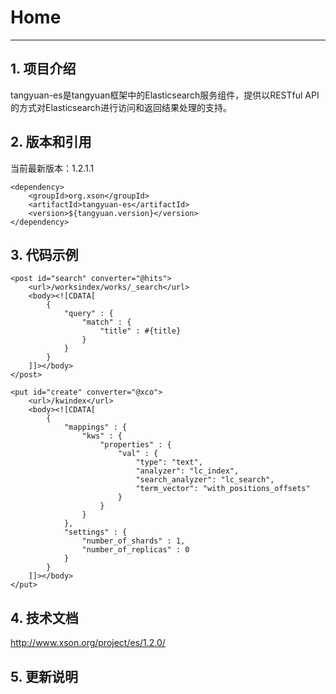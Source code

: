 # Home
------

## 1. 项目介绍

tangyuan-es是tangyuan框架中的Elasticsearch服务组件，提供以RESTful API的方式对Elasticsearch进行访问和返回结果处理的支持。

## 2. 版本和引用

当前最新版本：1.2.1.1

	<dependency>
	    <groupId>org.xson</groupId>
	    <artifactId>tangyuan-es</artifactId>
	    <version>${tangyuan.version}</version>
	</dependency>

## 3. 代码示例

	<post id="search" converter="@hits">
		<url>/worksindex/works/_search</url>
		<body><![CDATA[
			{
			    "query" : {
			        "match" : {
			            "title" : #{title}
			        }
			    }
			}		
		]]></body>
	</post>	

	<put id="create" converter="@xco">
		<url>/kwindex</url>
		<body><![CDATA[
			{
				"mappings" : {
					"kws" : {
						"properties" : {
							"val" : {
								"type": "text",
								"analyzer": "lc_index",
								"search_analyzer": "lc_search",
								"term_vector": "with_positions_offsets"
							}
						}
					}
				},
				"settings" : {
					"number_of_shards" : 1,
					"number_of_replicas" : 0
				}
			}
		]]></body>
	</put>

## 4. 技术文档

<http://www.xson.org/project/es/1.2.0/>

## 5. 更新说明
